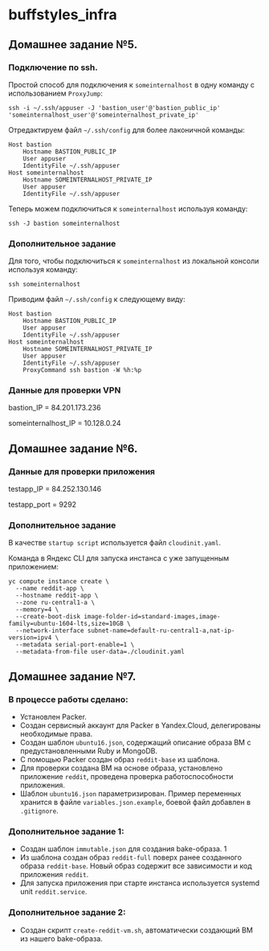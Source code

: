 # buffstyles_infra


## Домашнее задание №5.
### Подключение по ssh.

Простой способ для подключения к `someinternalhost` в одну команду с использованием `ProxyJump`:
```
ssh -i ~/.ssh/appuser -J 'bastion_user'@'bastion_public_ip' 'someinternalhost_user'@'someinternalhost_private_ip'
```

Отредактируем файл `~/.ssh/config` для более лаконичной команды:
```
Host bastion
	Hostname BASTION_PUBLIC_IP
	User appuser
	IdentityFile ~/.ssh/appuser
Host someinternalhost
	Hostname SOMEINTERNALHOST_PRIVATE_IP
	User appuser
	IdentityFile ~/.ssh/appuser
```

Теперь можем подключиться к `someinternalhost` используя команду:
```
ssh -J bastion someinternalhost
```
### Дополнительное задание

Для того, чтобы подключиться к `someinternalhost` из локальной консоли используя команду:
```
ssh someinternalhost
```

Приводим файл `~/.ssh/config` к следующему виду:
```
Host bastion
	Hostname BASTION_PUBLIC_IP
	User appuser
	IdentityFile ~/.ssh/appuser
Host someinternalhost
	Hostname SOMEINTERNALHOST_PRIVATE_IP
	User appuser
	IdentityFile ~/.ssh/appuser
	ProxyCommand ssh bastion -W %h:%p
```

### Данные для проверки VPN

bastion_IP = 84.201.173.236

someinternalhost_IP = 10.128.0.24


## Домашнее задание №6.

### Данные для проверки приложения

testapp_IP = 84.252.130.146

testapp_port = 9292

### Дополнительное задание

В качестве `startup script` используется файл `cloudinit.yaml`.

Команда в Яндекс CLI для запуска инстанса с уже запущенным приложением:
```
yc compute instance create \
  --name reddit-app \
  --hostname reddit-app \
  --zone ru-central1-a \
  --memory=4 \
  --create-boot-disk image-folder-id=standard-images,image-family=ubuntu-1604-lts,size=10GB \
  --network-interface subnet-name=default-ru-central1-a,nat-ip-version=ipv4 \
  --metadata serial-port-enable=1 \
  --metadata-from-file user-data=./cloudinit.yaml
```

## Домашнее задание №7.

### В процессе работы сделано:

  - Установлен Packer.
  - Создан сервисный аккаунт для Packer в Yandex.Cloud, делегированы необходимые права.
  - Создан шаблон `ubuntu16.json`, содержащий описание образа ВМ с предустановленными Ruby и MongoDB.
  - С помощью Packer создан образ `reddit-base` из шаблона.
  - Для проверки создана ВМ на основе образа, установлено приложение `reddit`, проведена проверка работоспособности приложения.
  - Шаблон `ubuntu16.json` параметризирован. Пример переменных хранится в файле `variables.json.example`, боевой файл добавлен в `.gitignore`.

### Дополнительное задание 1:

 - Создан шаблон `immutable.json` для создания bake-образа. 1
 - Из шаблона создан образ `reddit-full` поверх ранее созданного образа `reddit-base`. Новый образ содержит все зависимости и код приложения `reddit`.
 - Для запуска приложения при старте инстанса используется systemd unit `reddit.service`.

 ### Дополнительное задание 2:

 - Создан скрипт `create-reddit-vm.sh`, автоматически создающий ВМ из нашего bake-образа.
